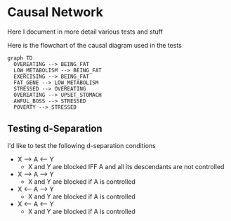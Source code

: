 # Causal Network

Here I document in more detail various tests and stuff

Here is the flowchart of the causal diagram used in the tests

```mermaid
graph TD
  OVEREATING --> BEING_FAT
  LOW_METABOLISM --> BEING_FAT
  EXERCISING --> BEING_FAT
  FAT_GENE --> LOW_METABOLISM
  STRESSED --> OVEREATING
  OVEREATING --> UPSET_STOMACH
  AWFUL_BOSS --> STRESSED
  POVERTY --> STRESSED
```

## Testing d-Separation

I'd like to test the following d-separation conditions

- X --> A <-- Y 
  - X and Y are blocked IFF A and all its descendants are not controlled
- X --> A --> Y
  - X and Y are blocked if A is controlled
- X <-- A --> Y
  - X and Y are blocked if A is controlled
- X <-- A <-- Y
  - X and Y are blocked if A is controlled